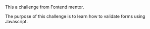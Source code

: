 This a challenge from Fontend mentor. 

The purpose of this challenge is to learn how to validate forms using Javascript.

